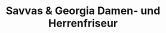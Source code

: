 ---
title: "Savvas & Georgia Damen- und Herrenfriseur"
url: /koeln/savvas-und-georgia-damen-und-herrenfriseur/
shop: Friseur
---